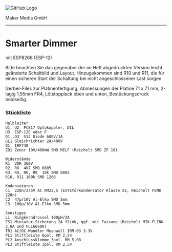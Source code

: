 ![GitHub Logo](http://www.heise.de/make/icons/make_logo.png)

Maker Media GmbH

***

# Smarter Dimmer

mit ESP8266 (ESP-12)

Bitte beachten Sie das gegenüber der im Heft abgedruckten Version leicht geänderte Schaltbild und Layout. Hinzugekommen sind R10 und R11, die für einen sicheren Start der Schaltung bei nicht angeschlossener Last sorgen.

Gerber-Files zur Platinenfertigung; Abmessungen der Platine 71 x 71 mm, 2-lagig 1,55mm FR4, Lötstopplack oben und unten, Bestückungsdruck beidseitig.

### Stückliste

	Halbleiter
	U1, U2  PC817 Optokoppler, DIL
	U3  ESP-12E oder F
	D1..D3  S1J Diode 600V/1A
	GL1 Gleichrichter 2A/400V
	Q1  IRF740
	ZD1 Zener 10V/400mW SMD MELF (Reichelt SMD ZF 10)
 
	Widerstände
	R1  VDR 360V
	R2, R8  4k7 SMD 0805
	R3, R4, R6, R9  10k SMD 0805
	R10, R11 100k SMD 1206

	Kodensatoren
	C1  220n/275V AC RM22,5 (Entstörkondensator Klasse X2, Reichelt FUNK 220n)
	C2  47µ/16V Al-Elko SMD 5mm
	C3  100µ/10V Al-Elko SMD 5mm

	Sonstiges
	L1  Ringkerndrossel 100µH/2A
	FS1 Miniatur-Sicherung 2A flink, ggf. mit Fassung (Reichelt MIK-FLINK 2,0A und PL166600)
	TR1 AC/DC-Wandler Meanwell IRM-03 3.3V
	PL1 Stiftleiste 6pol. RM 2,54
	PL2 Anschlussklemme 3pol. RM 5,08
	PL3 Stiftleiste 3pol. RM 2,54
